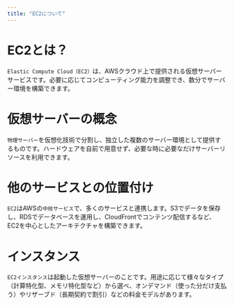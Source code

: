 ```yaml
---
title: "EC2について"
---
```



# EC2とは？
`Elastic Compute Cloud（EC2）`は、AWSクラウド上で提供される仮想サーバーサービスです。必要に応じてコンピューティング能力を調整でき、数分でサーバー環境を構築できます。

# 仮想サーバーの概念
`物理サーバー`を仮想化技術で分割し、独立した複数のサーバー環境として提供するものです。ハードウェアを自前で用意せず、必要な時に必要なだけサーバーリソースを利用できます。


# 他のサービスとの位置付け
`EC2`はAWSの`中核サービス`で、多くのサービスと連携します。S3でデータを保存し、RDSでデータベースを運用し、CloudFrontでコンテンツ配信するなど、EC2を中心としたアーキテクチャを構築できます。

# インスタンス
`EC2インスタンス`は起動した仮想サーバーのことです。用途に応じて様々なタイプ（計算特化型、メモリ特化型など）から選べ、オンデマンド（使った分だけ支払う）やリザーブド（長期契約で割引）などの料金モデルがあります。